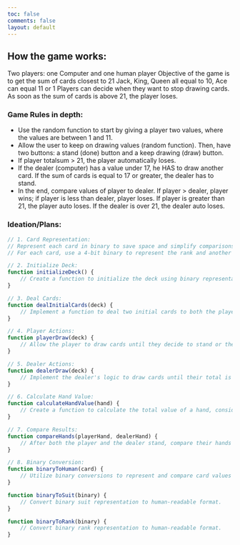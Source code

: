```yaml
---
toc: false
comments: false
layout: default
---
```




## How the game works:

Two players: one Computer and one human player Objective of the game is to get the sum of cards closest to 21 Jack, King, Queen all equal to 10, Ace can equal 11 or 1 Players can decide when they want to stop drawing cards. As soon as the sum of cards is above 21, the player loses.

### Game Rules in depth:

- Use the random function to start by giving a player two values, where the values are between 1 and 11.
- Allow the user to keep on drawing values (random function). Then, have two buttons: a stand (done) button and a keep drawing (draw) button.
- If player totalsum > 21, the player automatically loses.
- If the dealer (computer) has a value under 17, he HAS to draw another card. If the sum of cards is equal to 17 or greater, the dealer has to stand.
- In the end, compare values of player to dealer. If player > dealer, player wins; if player is less than dealer, player loses. If player is greater than 21, the player auto loses. If the dealer is over 21, the dealer auto loses.

### Ideation/Plans:

```javascript
// 1. Card Representation:
// Represent each card in binary to save space and simplify comparisons.
// For each card, use a 4-bit binary to represent the rank and another 2 bits for the suit.

// 2. Initialize Deck:
function initializeDeck() {
    // Create a function to initialize the deck using binary representations for each card.
}

// 3. Deal Cards:
function dealInitialCards(deck) {
    // Implement a function to deal two initial cards to both the player and the dealer.
}

// 4. Player Actions:
function playerDraw(deck) {
    // Allow the player to draw cards until they decide to stand or the total exceeds 21.
}

// 5. Dealer Actions:
function dealerDraw(deck) {
    // Implement the dealer's logic to draw cards until their total is 17 or more.
}

// 6. Calculate Hand Value:
function calculateHandValue(hand) {
    // Create a function to calculate the total value of a hand, considering the special case of Ace.
}

// 7. Compare Results:
function compareHands(playerHand, dealerHand) {
    // After both the player and the dealer stand, compare their hands to determine the winner.
}

// 8. Binary Conversion:
function binaryToHuman(card) {
    // Utilize binary conversions to represent and compare card values efficiently.
}

function binaryToSuit(binary) {
    // Convert binary suit representation to human-readable format.
}

function binaryToRank(binary) {
    // Convert binary rank representation to human-readable format.
}
